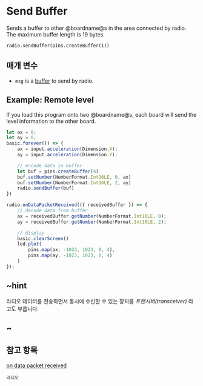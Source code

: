 # Send Buffer

Sends a buffer to other @boardname@s in the area connected by radio. The maximum buffer length is 19 bytes.

```sig
radio.sendBuffer(pins.createBuffer(1))
```

## 매개 변수

* `msg` is a [buffer](/types/buffer) to send by radio.

## Example: Remote level

If you load this program onto two @boardname@s, each board will send the level information to the other board.

```typescript
let ax = 0;
let ay = 0;
basic.forever(() => {
    ax = input.acceleration(Dimension.X);
    ay = input.acceleration(Dimension.Y);

    // encode data in buffer
    let buf = pins.createBuffer(4)
    buf.setNumber(NumberFormat.Int16LE, 0, ax)
    buf.setNumber(NumberFormat.Int16LE, 2, ay)
    radio.sendBuffer(buf)
})

radio.onDataPacketReceived(({ receivedBuffer }) => {
    // decode data from buffer
    ax = receivedBuffer.getNumber(NumberFormat.Int16LE, 0);
    ay = receivedBuffer.getNumber(NumberFormat.Int16LE, 2);

    // display
    basic.clearScreen()
    led.plot(
        pins.map(ax, -1023, 1023, 0, 4),
        pins.map(ay, -1023, 1023, 0, 4)
    )
});
```

## ~hint

라디오 데이터를 전송하면서 동시에 수신할 수 있는 장치를 *트랜시버(transceiver)* 라고도 부릅니다.

## ~

## 참고 항목

[on data packet received](/reference/radio/on-data-packet-received)

```package
라디오
```